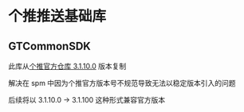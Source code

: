 # 个推推送基础库
## GTCommonSDK

此库从[个推官方仓库 3.1.10.0](https://github.com/GetuiLaboratory/getui-gtcsdk-ios-cocoapods/releases/tag/3.1.10.0) 版本复制

解决在 spm 中因为个推官方版本号不规范导致无法以稳定版本引入的问题

后续将以 3.1.10.0 -> 3.1.100 这种形式兼容官方版本
